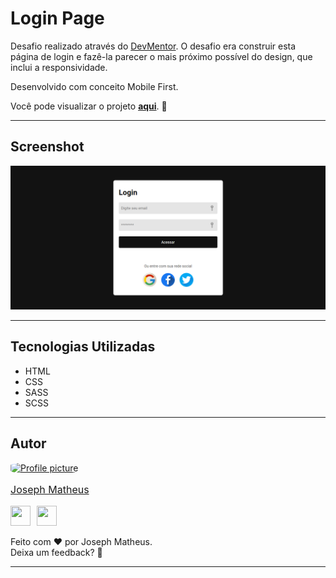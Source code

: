 # Login Page


Desafio realizado através do [DevMentor](https://www.devmentor.com.br).
O desafio era construir esta página de login e fazê-la parecer o mais próximo possível do design, que inclui a responsividade.

Desenvolvido com conceito Mobile First.

Você pode visualizar o projeto <b>[aqui](https://josephmatheus.github.io/login-page-main)</b>. 🚀

---
## Screenshot

![App Screenshot](assets/images/screencapture.png)

---
## Tecnologias Utilizadas

- HTML
- CSS
- SASS
- SCSS

---
## Autor

<a href="https://www.github.com/josephmatheus">
    <img src="https://avatars.githubusercontent.com/u/89085971?v=4" alt="Profile picture" width="100px" style="border-radius: 25%;">
    <p style="font-size: 16px;">Joseph Matheus</p>
</a>
<p align="left" style="display:flex; gap:10px;">
<a href="https://www.github.com/josephmatheus" target="_blank" rel="noreferrer">
<img src="https://raw.githubusercontent.com/danielcranney/readme-generator/main/public/icons/socials/github.svg" width="32" height="32" />
</a> 
<a href="https://www.linkedin.com/in/josephmatheus" target="_blank" rel="noreferrer">
<img src="https://raw.githubusercontent.com/danielcranney/readme-generator/main/public/icons/socials/linkedin.svg" width="32" height="32" />
</a>
</p>
Feito com ❤ por Joseph Matheus.<br>Deixa um feedback? 👋

---
